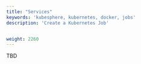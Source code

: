 ```yaml
---
title: "Services"
keywords: 'kubesphere, kubernetes, docker, jobs'
description: 'Create a Kubernetes Job'


weight: 2260
---
```


TBD
